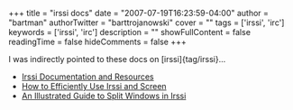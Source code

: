 +++
title = "irssi docs"
date = "2007-07-19T16:23:59-04:00"
author = "bartman"
authorTwitter = "barttrojanowski"
cover = ""
tags = ['irssi', 'irc']
keywords = ['irssi', 'irc']
description = ""
showFullContent = false
readingTime = false
hideComments = false
+++

I was indirectly pointed to these docs on [irssi]{tag/irssi}...

 - [Irssi Documentation and Resources](http://f0rked.com/articles/irssidoc)
 - [How to Efficiently Use Irssi and Screen](http://f0rked.com/articles/irssi)
 - [An Illustrated Guide to Split Windows in Irssi](http://f0rked.com/articles/irssisplit)
